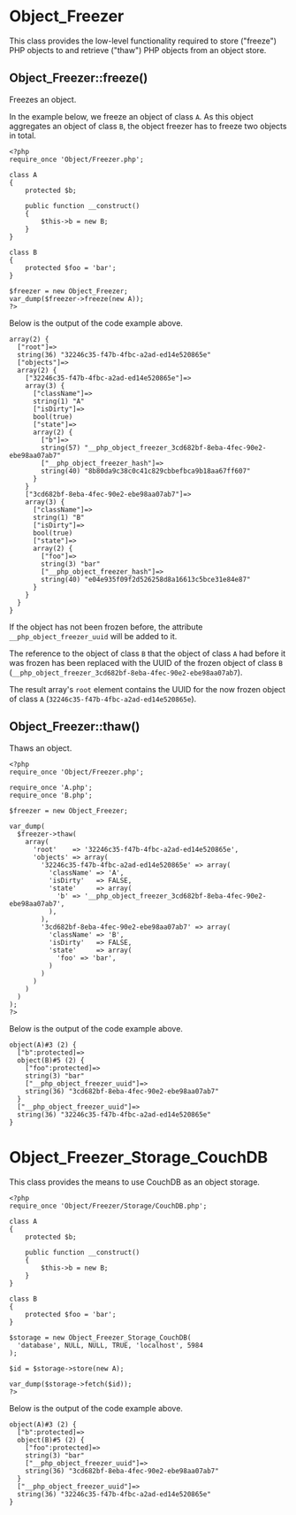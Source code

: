 Object_Freezer
==============

This class provides the low-level functionality required to store ("freeze") PHP
objects to and retrieve ("thaw") PHP objects from an object store.

Object_Freezer::freeze()
------------------------

Freezes an object.

In the example below, we freeze an object of class `A`. As this object
aggregates an object of class `B`, the object freezer has to freeze two objects
in total.

    <?php
    require_once 'Object/Freezer.php';

    class A
    {
        protected $b;

        public function __construct()
        {
            $this->b = new B;
        }
    }

    class B
    {
        protected $foo = 'bar';
    }

    $freezer = new Object_Freezer;
    var_dump($freezer->freeze(new A));
    ?>

Below is the output of the code example above.

    array(2) {
      ["root"]=>
      string(36) "32246c35-f47b-4fbc-a2ad-ed14e520865e"
      ["objects"]=>
      array(2) {
        ["32246c35-f47b-4fbc-a2ad-ed14e520865e"]=>
        array(3) {
          ["className"]=>
          string(1) "A"
          ["isDirty"]=>
          bool(true)
          ["state"]=>
          array(2) {
            ["b"]=>
            string(57) "__php_object_freezer_3cd682bf-8eba-4fec-90e2-ebe98aa07ab7"
            ["__php_object_freezer_hash"]=>
            string(40) "8b80da9c38c0c41c829cbbefbca9b18aa67ff607"
          }
        }
        ["3cd682bf-8eba-4fec-90e2-ebe98aa07ab7"]=>
        array(3) {
          ["className"]=>
          string(1) "B"
          ["isDirty"]=>
          bool(true)
          ["state"]=>
          array(2) {
            ["foo"]=>
            string(3) "bar"
            ["__php_object_freezer_hash"]=>
            string(40) "e04e935f09f2d526258d8a16613c5bce31e84e87"
          }
        }
      }
    }

If the object has not been frozen before, the attribute
`__php_object_freezer_uuid` will be added to it.

The reference to the object of class `B` that the object of class `A` had before
it was frozen has been replaced with the UUID of the frozen object of class `B`
(`__php_object_freezer_3cd682bf-8eba-4fec-90e2-ebe98aa07ab7`).

The result array's `root` element contains the UUID for the now frozen object of
class `A` (`32246c35-f47b-4fbc-a2ad-ed14e520865e`).

Object_Freezer::thaw()
----------------------

Thaws an object.

    <?php
    require_once 'Object/Freezer.php';

    require_once 'A.php';
    require_once 'B.php';

    $freezer = new Object_Freezer;

    var_dump(
      $freezer->thaw(
        array(
          'root'    => '32246c35-f47b-4fbc-a2ad-ed14e520865e',
          'objects' => array(
            '32246c35-f47b-4fbc-a2ad-ed14e520865e' => array(
              'className' => 'A',
              'isDirty'   => FALSE,
              'state'     => array(
                'b' => '__php_object_freezer_3cd682bf-8eba-4fec-90e2-ebe98aa07ab7',
              ),
            ),
            '3cd682bf-8eba-4fec-90e2-ebe98aa07ab7' => array(
              'className' => 'B',
              'isDirty'   => FALSE,
              'state'     => array(
                'foo' => 'bar',
              )
            )
          )
        )
      )
    );
    ?>

Below is the output of the code example above.

    object(A)#3 (2) {
      ["b":protected]=>
      object(B)#5 (2) {
        ["foo":protected]=>
        string(3) "bar"
        ["__php_object_freezer_uuid"]=>
        string(36) "3cd682bf-8eba-4fec-90e2-ebe98aa07ab7"
      }
      ["__php_object_freezer_uuid"]=>
      string(36) "32246c35-f47b-4fbc-a2ad-ed14e520865e"
    }

Object_Freezer_Storage_CouchDB
==============================

This class provides the means to use CouchDB as an object storage.

    <?php
    require_once 'Object/Freezer/Storage/CouchDB.php';

    class A
    {
        protected $b;

        public function __construct()
        {
            $this->b = new B;
        }
    }

    class B
    {
        protected $foo = 'bar';
    }

    $storage = new Object_Freezer_Storage_CouchDB(
      'database', NULL, NULL, TRUE, 'localhost', 5984
    );

    $id = $storage->store(new A);

    var_dump($storage->fetch($id));
    ?>

Below is the output of the code example above.

    object(A)#3 (2) {
      ["b":protected]=>
      object(B)#5 (2) {
        ["foo":protected]=>
        string(3) "bar"
        ["__php_object_freezer_uuid"]=>
        string(36) "3cd682bf-8eba-4fec-90e2-ebe98aa07ab7"
      }
      ["__php_object_freezer_uuid"]=>
      string(36) "32246c35-f47b-4fbc-a2ad-ed14e520865e"
    }

